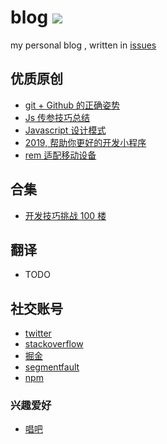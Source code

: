 # blog [![](https://img.shields.io/github/issues/xiaoyueyue165/blog.svg)](https://github.com/xiaoyueyue165/blog/issues)

my personal blog , written in [issues](https://github.com/xiaoyueyue165/blog/issues)

## 优质原创

- [git + Github 的正确姿势 ](https://github.com/xiaoyueyue165/blog/issues/2)
- [Js 传参技巧总结](https://github.com/xiaoyueyue165/blog/issues/5)
- [Javascript 设计模式](https://github.com/xiaoyueyue165/blog/issues/26)
- [2019, 帮助你更好的开发小程序 ](https://github.com/xiaoyueyue165/blog/issues/47)
- [rem 适配移动设备](https://github.com/xiaoyueyue165/blog/issues/39)

## 合集

- [开发技巧挑战 100 楼](https://github.com/xiaoyueyue165/blog/issues/49)

## 翻译

- TODO

## 社交账号

- [twitter](https://twitter.com/xiaoyueyue165)
- [stackoverflow](https://stackoverflow.com/users/8273471/xiaoyueyue)
- [掘金](https://juejin.im/user/5bee79b6e51d4535a65be490)
- [segmentfault](https://segmentfault.com/u/xiaoyueyue165)
- [npm](https://www.npmjs.com/~xiaoyueyue)

### 兴趣爱好

- [唱吧](http://changba.com/u/39302742)
